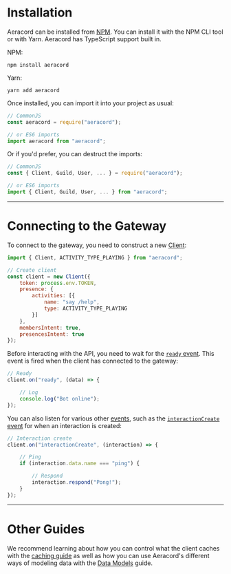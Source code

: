 # Installation

Aeracord can be installed from [NPM](https://npmjs.com/package/aeracord). You can install it with the NPM CLI tool or with Yarn. Aeracord has TypeScript support built in.

NPM:
```
npm install aeracord
```

Yarn:
```
yarn add aeracord
```

Once installed, you can import it into your project as usual:

```js
// CommonJS
const aeracord = require("aeracord");

// or ES6 imports
import aeracord from "aeracord";
```

Or if you'd prefer, you can destruct the imports:

```js
// CommonJS
const { Client, Guild, User, ... } = require("aeracord");

// or ES6 imports
import { Client, Guild, User, ... } from "aeracord";
```

---

# Connecting to the Gateway

To connect to the gateway, you need to construct a new [Client](https://aeracord.apixel.me/docs/classes/Client):

```js
import { Client, ACTIVITY_TYPE_PLAYING } from "aeracord";

// Create client
const client = new Client({
    token: process.env.TOKEN,
    presence: {
        activities: [{
            name: "say /help",
            type: ACTIVITY_TYPE_PLAYING
        }]
    },
    membersIntent: true,
    presencesIntent: true
});
```

Before interacting with the API, you need to wait for the [`ready` event](https://aeracord.apixel.me/docs/classes/Client#ready). This event is fired when the client has connected to the gateway:

```js
// Ready
client.on("ready", (data) => {

    // Log
    console.log("Bot online");
});
```

You can also listen for various other [events](https://aeracord.apixel.me/docs/classes/Client#events), such as the [`interactionCreate` event](https://aeracord.apixel.me/docs/classes/Client#interactionCreate) for when an interaction is created:

```js
// Interaction create
client.on("interactionCreate", (interaction) => {

    // Ping
    if (interaction.data.name === "ping") {

        // Respond
        interaction.respond("Pong!");
    }
});
```

---

# Other Guides

We recommend learning about how you can control what the client caches with the [caching guide](https://aeracord.apixel.me/guides/caching) as well as how you can use Aeracord's different ways of modeling data with the [Data Models](https://aeracord.apixel.me/guides/data-models) guide.